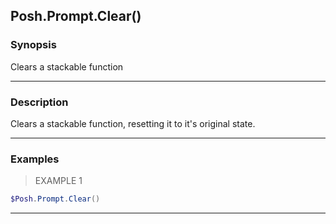 Posh.Prompt.Clear()
-------------------




### Synopsis
Clears a stackable function



---


### Description

Clears a stackable function, resetting it to it's original state.



---


### Examples
> EXAMPLE 1

```PowerShell
$Posh.Prompt.Clear()
```


---
